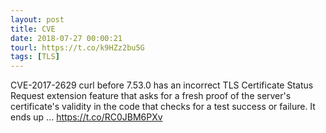 ```yaml
---
layout: post
title: CVE
date: 2018-07-27 00:00:21
tourl: https://t.co/k9HZz2bu5G
tags: [TLS]
---
```

CVE-2017-2629 curl before 7.53.0 has an incorrect TLS Certificate Status Request extension feature that asks for a fresh proof of the server's certificate's validity in the code that checks for a test success or failure. It ends up ... https://t.co/RC0JBM6PXv